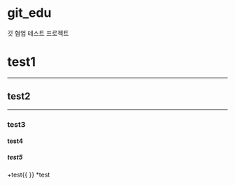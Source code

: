 # git_edu
깃 협업 테스트 프로젝트
# test1 #
---
## test2 ##
***
### test3 ###
#### test4 ####
##### test5 #####

+test{{
}}
*test
